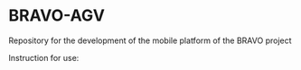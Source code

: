 # BRAVO-AGV
Repository for the development of the mobile platform of the BRAVO project

Instruction for use:
